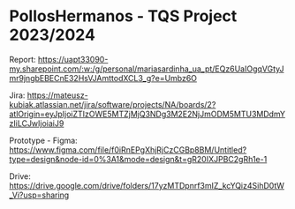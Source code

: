 # PollosHermanos - TQS Project 2023/2024

Report:
https://uapt33090-my.sharepoint.com/:w:/g/personal/mariasardinha_ua_pt/EQz6UaIOgqVGtyJmr9jngbEBECnE32HsVJAmttodXCL3_g?e=Umbz6O

Jira:
https://mateusz-kubiak.atlassian.net/jira/software/projects/NA/boards/2?atlOrigin=eyJpIjoiZTIzOWE5MTZjMjQ3NDg3M2E2NjJmODM5MTU3MDdmYzIiLCJwIjoiaiJ9

Prototype - Figma:
https://www.figma.com/file/f0iRnEPgXhjRjCzCGBp8BM/Untitled?type=design&node-id=0%3A1&mode=design&t=gR20IXJPBC2gRh1e-1

Drive:
https://drive.google.com/drive/folders/17yzMTDpnrf3mIZ_kcYQiz4SihD0tW_Vi?usp=sharing
